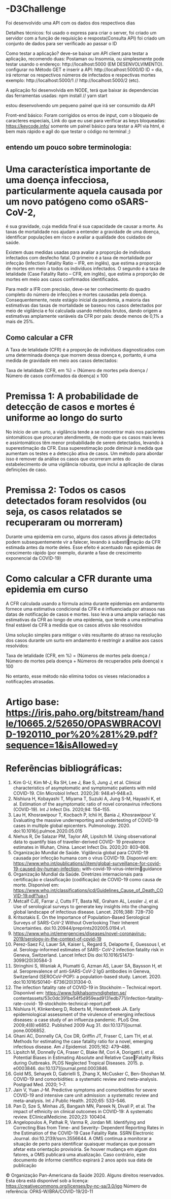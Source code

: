 # -D3Challenge
Foi desenvolvido uma API com os dados dos respectivos dias

Detalhes técnicos: 
foi usado o express para criar o server, 
foi criado um servidor com a função de requisição e resposta(Consulta API) 
foi criado um conjunto de dados para ser verificado ao passar o ID

Como testar a aplicação? 
deve-se baixar um  API client para  testar a aplicação, recomendo duas: Postaman ou Insomnia, ou simplesmente pode testar usando o endereço:  http://localhost:5000 (EM DESENVOLVIMENTO).
configurar no Método GET e inserir a API: 
      http://localhost:5000/ID
      ID = dia, irá retornar os respectivos números de infectados e respectivas mortes
      exemplo: 
       http://localhost:5000/1 //  http://localhost:5000/2 (etc).


A aplicação foi desenvolvida em NODE, terá que baixar ás dependencias das ferramentas usadas: 
npm install //  yarn start

estou desenvolvendo um pequeno painel que irá ser consumido da API 

Front-end básico: 
Foram corrigidos os erros de input, com o bloqueio de caracteres especiais, 
Link do que eu usei para verificar as keys bloqueadas: https://keycode.info/
somente um painel básico para testar a API via html, é bem mais rápido e agil do que testar o código no terminal ;)

## entendo um pouco sobre terminologia: 

# Uma característica importante de uma doença infecciosa, particularmente aquela causada por um novo patógeno como oSARS-CoV-2, 
é sua gravidade, cuja medida final é sua capacidade de causar a morte. As taxas de mortalidade nos ajudam a entender a gravidade 
de uma doença, identificar populações em risco e avaliar a qualidade dos cuidados de saúde.

Existem duas medidas usadas para avaliar a proporção de indivíduos infectados com desfecho fatal. O primeiro é a taxa de mortalidade por infecção (Infection Fatality Ratio – IFR, em inglês), que estima a proporção de mortes em meio a todos os indivíduos 
infectados. O segundo é a taxa de letalidade (Case Fatality Ratio – CFR, em inglês), que estima a proporção de mortes em meio 
aos casos confirmados identificados.

Para medir a IFR com precisão, deve-se ter conhecimento do quadro completo do número de infecções e mortes causadas pela doença. Consequentemente, neste estágio inicial da pandemia, a maioria das estimativas das taxas de mortalidade se baseou nos casos 
detectados por meio de vigilância e foi calculada usando métodos brutos, dando origem a estimativas amplamente variáveis da CFR 
por país: desde menos de 0,1% a mais de 25%.

## Como calcular a CFR

A Taxa de letalidade (CFR) é a proporção de indivíduos diagnosticados com uma determinada doença que morrem dessa doença 
e, portanto, é uma medida de gravidade em meio aos casos detectados:

Taxa de letalidade (CFR, em %) = (Número de mortes pela doença / Número de casos confirmados da doença) x 100

# Premissa 1: A probabilidade de detecção de casos e mortes é uniforme ao longo do surto

No início de um surto, a vigilância tende a se concentrar mais nos pacientes sintomáticos que procuram atendimento, de modo que os 
casos mais leves e assintomáticos têm menor probabilidade de serem detectados, levando à superestimação da CFR. Essa superestimação pode diminuir à medida que aumentam os testes e a detecção ativa de casos. Um método para abordar isso é remover da análise os casos que ocorreram antes do estabelecimento de uma vigilância robusta, que inclui a aplicação de claras definições de caso.

# Premissa 2: Todos os casos detectados foram resolvidos (ou seja, os casos relatados se recuperaram ou morreram)

Durante uma epidemia em curso, alguns dos casos ativos já detectados podem subsequentemente vir a falecer, levando à subestimação da CFR estimada antes da morte deles. Esse efeito é acentuado nas epidemias de crescimento rápido (por exemplo, durante 
a fase de crescimento exponencial da COVID-19)

# Como calcular a CFR durante uma epidemia em curso

A CFR calculada usando a fórmula acima durante epidemias em andamento fornece uma estimativa condicional da CFR e é influenciada por atrasos nas datas de notificação de casos e mortes. Isso leva a uma ampla variação nas estimativas da CFR ao longo 
de uma epidemia, que tende a uma estimativa final estável da CFR à medida que os casos ativos são resolvidos

Uma solução simples para mitigar o viés resultante do atraso na resolução dos casos durante um surto em andamento é restringir a 
análise aos casos resolvidos:

Taxa de letalidade (CFR, em %) = (Números de mortes pela doença / Número de mortes pela doença + Números de recuperados pela doença) x 100

No entanto, esse método não elimina todos os vieses relacionados a notificações atrasadas.



# Artigo base: https://iris.paho.org/bitstream/handle/10665.2/52650/OPASWBRACOVID-1920110_por%20%281%29.pdf?sequence=1&isAllowed=y

# Referências bibliográficas: 
1. Kim G-U, Kim M-J, Ra SH, Lee J, Bae S, Jung J, et al. Clinical characteristics of asymptomatic and symptomatic patients with mild 
COVID-19. Clin Microbiol Infect. 2020;26: 948.e1–948.e3.
2. Nishiura H, Kobayashi T, Miyama T, Suzuki A, Jung S-M, Hayashi K, et al. Estimation of the asymptomatic ratio of novel coronavirus 
infections (COVID-19). Int J Infect Dis. 2020;94: 154–155.
3. Lau H, Khosrawipour T, Kocbach P, Ichii H, Bania J, Khosrawipour V. Evaluating the massive underreporting and undertesting of 
COVID-19 cases in multiple global epicenters. Pulmonology. 2020. doi:10.1016/j.pulmoe.2020.05.015
4. Niehus R, De Salazar PM, Taylor AR, Lipsitch M. Using observational data to quantify bias of traveller-derived COVID- 19 prevalence 
estimates in Wuhan, China. Lancet Infect Dis. 2020;20: 803–808.
5. Organização Mundial de Saúde. Vigilância global para COVID-19 causada por infecção humana com o vírus COVID-19. Disponível 
em: https://www.who.int/publications/i/item/global-surveillance-for-covid-19-caused-by-human-infection- with-covid-19-virus-interimguidance
6. Organização Mundial da Saúde. Diretrizes internacionais para certificação e classificação (codificação) de COVID-19 como causa de 
morte. Disponível em: https://www.who.int/classifications/icd/Guidelines_Cause_of_Death_COVID-19.pdf?ua=1
7. Metcalf CJE, Farrar J, Cutts FT, Basta NE, Graham AL, Lessler J, et al. Use of serological surveys to generate key insights into the 
changing global landscape of infectious disease. Lancet. 2016;388: 728–730
8. Kritsotakis E. On the Importance of Population-Based Serological Surveys of SARS-CoV-2 Without Overlooking Their Inherent 
Uncertainties. doi:10.20944/preprints202005.0194.v1.
9. https://www.who.int/emergencies/diseases/novel-coronavirus-2019/serology-in-the-context-of-covid-19
10. Perez-Saez FJ, Lauer SA, Kaiser L, Regard S, Delaporte E, Guessous I, et al. Serology-informed estimates of SARS- CoV-2 infection 
fatality risk in Geneva, Switzerland. Lancet Infect Dis doi:10.1016/S1473-3099(20)30584-3
11. Stringhini S, Wisniak A, Piumatti G, Azman AS, Lauer SA, Baysson H, et al. Seroprevalence of anti-SARS-CoV-2 IgG antibodies in 
Geneva, Switzerland (SEROCoV-POP): a population-based study. Lancet. 2020. doi:10.1016/S0140- 6736(20)31304-0.
12. The infection fatality rate of COVID-19 in Stockholm – Technical report. Disponível em: https://www.folkhalsomyndigheten.se/
contentassets/53c0dc391be54f5d959ead9131edb771/infection-fatality-rate-covid- 19-stockholm-technical-report.pdf
13. Nishiura H, Klinkenberg D, Roberts M, Heesterbeek JA. Early epidemiological assessment of the virulence of emerging infectious 
diseases: a case study of an influenza pandemic. PLoS One. 2009;4(8):e6852. Published 2009 Aug 31. doi:10.1371/journal.
pone.0006852.
14. Ghani AC, Donnelly CA, Cox DR, Griffin JT, Fraser C, Lam TH, et al. Methods for estimating the case fatality ratio for a novel, 
emerging infectious disease. Am J Epidemiol. 2005;162: 479–486.
15. Lipsitch M, Donnelly CA, Fraser C, Blake IM, Cori A, Dorigatti I, et al. Potential Biases in Estimating Absolute and Relative CaseFatality Risks during Outbreaks. PLOS Neglected Tropical Diseases. 2015. p. e0003846. doi:10.1371/journal.pntd.0003846.
16. Gold MS, Sehayek D, Gabrielli S, Zhang X, McCusker C, Ben-Shoshan M. COVID-19 and comorbidities: a systematic review and 
meta-analysis. Postgrad Med. 2020; 1–7.
17. Jain V, Yuan J-M. Predictive symptoms and comorbidities for severe COVID-19 and intensive care unit admission: a systematic review 
and meta-analysis. Int J Public Health. 2020;65: 533–546.
18. Pan D, Sze S, Minhas JS, Bangash MN, Pareek N, Divall P, et al. The impact of ethnicity on clinical outcomes in COVID-19: A 
systematic review. EClinicalMedicine. 2020;23: 100404.
19. Angelopoulos A, Pathak R, Varma R, Jordan MI. Identifying and Correcting Bias from Time- and Severity- Dependent Reporting Rates 
in the Estimation of the COVID-19 Case Fatality Rate. SSRN Electronic Journal. doi:10.2139/ssrn.3556644.
A OMS continua a monitorar a situação de perto para identificar quaisquer mudanças que possam afetar esta orientação provisória. 
Se houver mudança em algum dos fatores, a OMS publicará uma atualização. Caso contrário, este documento de informe científico 
expirará 2 anos após sua data de publicação

© Organização Pan-Americana da Saúde 2020. 
Alguns direitos reservados. Esta obra está disponível sob a licença: https://creativecommons.org/licenses/by-nc-sa/3.0/igo
Número de referência: OPAS-W/BRA/COVID-19/20-11

